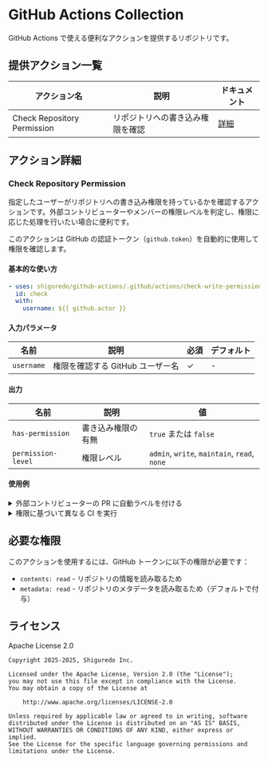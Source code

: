 # GitHub Actions Collection

GitHub Actions で使える便利なアクションを提供するリポジトリです。

## 提供アクション一覧

| アクション名 | 説明 | ドキュメント |
|-------------|------|-------------|
| Check Repository Permission | リポジトリへの書き込み権限を確認 | [詳細](#check-repository-permission) |

## アクション詳細

### Check Repository Permission

指定したユーザーがリポジトリへの書き込み権限を持っているかを確認するアクションです。外部コントリビューターやメンバーの権限レベルを判定し、権限に応じた処理を行いたい場合に便利です。

このアクションは GitHub の認証トークン（`github.token`）を自動的に使用して権限を確認します。

#### 基本的な使い方

```yaml
- uses: shiguredo/github-actions/.github/actions/check-write-permission@main
  id: check
  with:
    username: ${{ github.actor }}
```

#### 入力パラメータ

| 名前 | 説明 | 必須 | デフォルト |
|------|------|------|------------|
| `username` | 権限を確認する GitHub ユーザー名 | ✓ | - |

#### 出力

| 名前 | 説明 | 値 |
|------|------|-----|
| `has-permission` | 書き込み権限の有無 | `true` または `false` |
| `permission-level` | 権限レベル | `admin`, `write`, `maintain`, `read`, `none` |

#### 使用例

<details>
<summary>外部コントリビューターの PR に自動ラベルを付ける</summary>

```yaml
name: Auto Label External PRs

on:
  pull_request:
    types: [opened]

jobs:
  label:
    runs-on: ubuntu-latest
    steps:
      - uses: shiguredo/github-actions/.github/actions/check-write-permission@main
        id: permission
        with:
          username: ${{ github.event.pull_request.user.login }}
      
      - name: Add external label
        if: steps.permission.outputs.has-permission == 'false'
        uses: actions/github-script@v6
        with:
          script: |
            github.rest.issues.addLabels({
              owner: context.repo.owner,
              repo: context.repo.repo,
              issue_number: context.issue.number,
              labels: ['external-contribution']
            })
```

</details>

<details>
<summary>権限に基づいて異なる CI を実行</summary>

```yaml
name: Conditional CI

on:
  pull_request:

jobs:
  check-permission:
    runs-on: ubuntu-latest
    outputs:
      has-write: ${{ steps.check.outputs.has-permission }}
    steps:
      - uses: shiguredo/github-actions/.github/actions/check-write-permission@main
        id: check
        with:
          username: ${{ github.actor }}
  
  internal-ci:
    needs: check-permission
    if: needs.check-permission.outputs.has-write == 'true'
    runs-on: ubuntu-latest
    steps:
      - run: echo "Running internal CI with secrets"
  
  external-ci:
    needs: check-permission
    if: needs.check-permission.outputs.has-write == 'false'
    runs-on: ubuntu-latest
    steps:
      - run: echo "Running external CI without secrets"
```

</details>

## 必要な権限

このアクションを使用するには、GitHub トークンに以下の権限が必要です：

- `contents: read` - リポジトリの情報を読み取るため
- `metadata: read` - リポジトリのメタデータを読み取るため（デフォルトで付与）

## ライセンス

Apache License 2.0

```text
Copyright 2025-2025, Shiguredo Inc.

Licensed under the Apache License, Version 2.0 (the "License");
you may not use this file except in compliance with the License.
You may obtain a copy of the License at

    http://www.apache.org/licenses/LICENSE-2.0

Unless required by applicable law or agreed to in writing, software
distributed under the License is distributed on an "AS IS" BASIS,
WITHOUT WARRANTIES OR CONDITIONS OF ANY KIND, either express or implied.
See the License for the specific language governing permissions and
limitations under the License.
```
